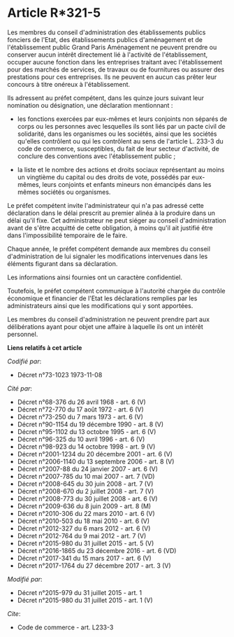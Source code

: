 # Article R*321-5

Les membres du conseil d'administration des établissements publics fonciers de l'Etat, des établissements publics
d'aménagement et de l'établissement public Grand Paris Aménagement ne peuvent prendre ou conserver aucun intérêt directement
lié à l'activité de l'établissement, occuper aucune fonction dans les entreprises traitant avec l'établissement pour des
marchés de services, de travaux ou de fournitures ou assurer des prestations pour ces entreprises. Ils ne peuvent en aucun
cas prêter leur concours à titre onéreux à l'établissement. 

Ils adressent au préfet compétent, dans les quinze jours suivant leur nomination ou désignation, une déclaration
mentionnant :

- les fonctions exercées par eux-mêmes et leurs conjoints non séparés de corps ou les personnes avec lesquelles ils sont liés
par un pacte civil de solidarité, dans les organismes ou les sociétés, ainsi que les sociétés qu'elles contrôlent ou qui les
contrôlent au sens de l'article L. 233-3 du code de commerce, susceptibles, du fait de leur secteur d'activité, de conclure
des conventions avec l'établissement public ;

- la liste et le nombre des actions et droits sociaux représentant au moins un vingtième du capital ou des droits de vote,
possédés par eux-mêmes, leurs conjoints et enfants mineurs non émancipés dans les mêmes sociétés ou organismes.

Le préfet compétent invite l'administrateur qui n'a pas adressé cette déclaration dans le délai prescrit au premier alinéa à
la produire dans un délai qu'il fixe. Cet administrateur ne peut siéger au conseil d'administration avant de s'être acquitté
de cette obligation, à moins qu'il ait justifié être dans l'impossibilité temporaire de le faire.

Chaque année, le préfet compétent demande aux membres du conseil d'administration de lui signaler les modifications
intervenues dans les éléments figurant dans sa déclaration.

Les informations ainsi fournies ont un caractère confidentiel.

Toutefois, le préfet compétent communique à l'autorité chargée du contrôle économique et financier de l'Etat les déclarations
remplies par les administrateurs ainsi que les modifications qui y sont apportées.

Les membres du conseil d'administration ne peuvent prendre part aux délibérations ayant pour objet une affaire à laquelle ils
ont un intérêt personnel.

**Liens relatifs à cet article**

_Codifié par_:

  - Décret n°73-1023 1973-11-08

_Cité par_:

  - Décret n°68-376 du 26 avril 1968 - art. 6 (V)
  - Décret n°72-770 du 17 août 1972 - art. 6 (V)
  - Décret n°73-250 du 7 mars 1973 - art. 6 (V)
  - Décret n°90-1154 du 19 décembre 1990 - art. 8 (V)
  - Décret n°95-1102 du 13 octobre 1995 - art. 6 (V)
  - Décret n°96-325 du 10 avril 1996 - art. 6 (V)
  - Décret n°98-923 du 14 octobre 1998 - art. 9 (V)
  - Décret n°2001-1234 du 20 décembre 2001 - art. 6 (V)
  - Décret n°2006-1140 du 13 septembre 2006 - art. 8 (V)
  - Décret n°2007-88 du 24 janvier 2007 - art. 6 (V)
  - Décret n°2007-785 du 10 mai 2007 - art. 7 (VD)
  - Décret n°2008-645 du 30 juin 2008 - art. 7 (V)
  - Décret n°2008-670 du 2 juillet 2008 - art. 7 (V)
  - Décret n°2008-773 du 30 juillet 2008 - art. 6 (V)
  - Décret n°2009-636 du 8 juin 2009 - art. 8 (M)
  - Décret n°2010-306 du 22 mars 2010 - art. 6 (V)
  - Décret n°2010-503 du 18 mai 2010 - art. 6 (V)
  - Décret n°2012-327  du 6 mars 2012 - art. 6 (V)
  - Décret n°2012-764 du 9 mai 2012 - art. 7 (V)
  - Décret n°2015-980 du 31 juillet 2015 - art. 5 (V)
  - Décret n°2016-1865 du 23 décembre 2016 - art. 6 (VD)
  - Décret n°2017-341 du 15 mars 2017 - art. 6 (V)
  - Décret n°2017-1764 du 27 décembre 2017 - art. 3 (V)

_Modifié par_:

  - Décret n°2015-979 du 31 juillet 2015 - art. 1
  - Décret n°2015-980 du 31 juillet 2015 - art. 1 (V)

_Cite_:

  - Code de commerce - art. L233-3
